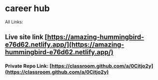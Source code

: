 # career hub

All Links:  
## Live site link [https://amazing-hummingbird-e76d62.netlify.app/](https://amazing-hummingbird-e76d62.netlify.app/)

### Private Repo Link: [https://classroom.github.com/a/0Citjo2y](https://classroom.github.com/a/0Citjo2y)